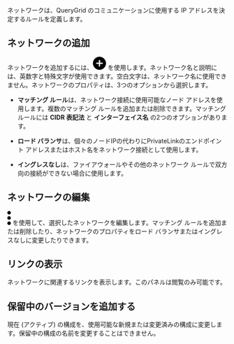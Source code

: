 ネットワークは、QueryGrid のコミュニケーションに使用する IP アドレスを決定するルールを定義します。

## ネットワークの追加


ネットワークを追加するには、![項目追加のプラス アイコン](Images/ebt1659745488877.svg) を使用します。ネットワーク名と説明には、英数字と特殊文字が使用できます。空白文字は、ネットワーク名に使用できません。ネットワークのプロパティは、3つのオプションから選択します。

-   **マッチング ルール**は、ネットワーク接続に使用可能なノード アドレスを使用します。複数のマッチング ルールを追加または削除できます。マッチング ルールには **CIDR 表記法** と **インターフェイス名** の2つのオプションがあります。


-   **ロード バランサ**は、個々のノードIPの代わりにPrivateLinkのエンドポイント アドレスまたはホスト名をネットワーク接続として使用します。


-   **イングレスなし**は、ファイアウォールやその他のネットワーク ルールで双方向の接続ができない場合に使用します。


## ネットワークの編集


![Kabobメニュー アイコン](Images/zsz1597101912145.svg) を使用して、選択したネットワークを編集します。マッチング ルールを追加または削除したり、ネットワークのプロパティをロード バランサまたはイングレスなしに変更したりできます。

## リンクの表示


ネットワークに関連するリンクを表示します。このパネルは閲覧のみ可能です。

## 保留中のバージョンを追加する


現在 (アクティブ) の構成を、使用可能な新規または変更済みの構成に変更します。保留中の構成の名前を変更することはできません。


